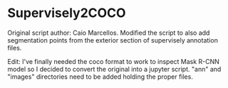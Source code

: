 # Supervisely2COCO
Original script author: Caio Marcellos. Modified the script to also add segmentation points from the exterior section of supervisely annotation files.

Edit: I've finally needed the coco format to work to inspect Mask R-CNN model so I decided to convert the original into a jupyter script. "ann" and "images" directories need to be added holding the proper files. 
